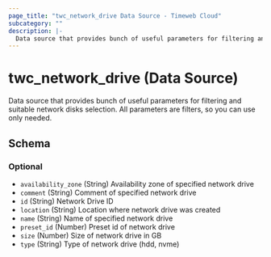 ```yaml
---
page_title: "twc_network_drive Data Source - Timeweb Cloud"
subcategory: ""
description: |-
  Data source that provides bunch of useful parameters for filtering and suitable network disks selection. All parameters are filters, so you can use only needed.
---
```


# twc_network_drive (Data Source)

Data source that provides bunch of useful parameters for filtering and suitable network disks selection. All parameters are filters, so you can use only needed.



<!-- schema generated by tfplugindocs -->
## Schema

### Optional

- `availability_zone` (String) Availability zone of specified network drive
- `comment` (String) Comment of specified network drive
- `id` (String) Network Drive ID
- `location` (String) Location where network drive was created
- `name` (String) Name of specified network drive
- `preset_id` (Number) Preset id of network drive
- `size` (Number) Size of network drive in GB
- `type` (String) Type of network drive (hdd, nvme)

